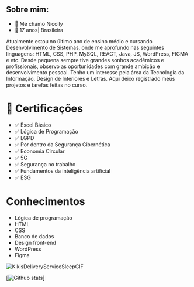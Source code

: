 ## Sobre mim:

- 👋 Me chamo Nicolly
- 📌 17 anos| Brasileira
  
Atualmente estou no último ano de ensino médio e cursando Desenvolvimento de Sistemas, onde me aprofundo nas seguintes linguagens: HTML, CSS, PHP, MySQL, REACT, Java, JS, WordPress, FIGMA e etc.
Desde pequena sempre tive grandes sonhos acadêmicos e profissionais, observo as oportunidades com grande ambição e desenvolvimento pessoal. Tenho um interesse pela área da Tecnologia da Informação, Design de Interiores e Letras.
Aqui deixo registrado meus projetos e tarefas feitas no curso.

# 📜 Certificações
- ✅ Excel Básico
- ✅ Lógica de Programação
- ✅ LGPD
- ✅ Por dentro da Segurança Cibernética
- ✅ Economia Circular
- ✅ 5G
- ✅ Segurança no trabalho
- ✅ Fundamentos da inteligência artificial
- ✅ ESG

# Conhecimentos
- Lógica de programação
- HTML
- CSS
- Banco de dados
- Design front-end
- WordPress
- Figma

![KikisDeliveryServiceSleepGIF](https://github.com/user-attachments/assets/c3915de0-170a-4c1f-9d93-ec55074c72f5)
  
[![Github stats](https://github-readme-stats.vercel.app/api?username=nicollycruzbarbosa&show_icons=true&theme=radical)]
